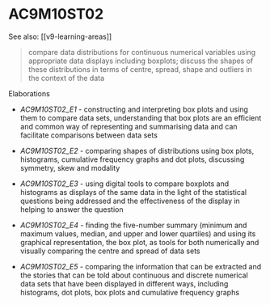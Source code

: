 
# AC9M10ST02 

See also: [[v9-learning-areas]]

> compare data distributions for continuous numerical variables using appropriate data displays including boxplots; discuss the shapes of these distributions in terms of centre, spread, shape and outliers in the context of the data

Elaborations


- _AC9M10ST02_E1_ - constructing and interpreting box plots and using them to compare data sets, understanding that box plots are an efficient and common way of representing and summarising data and can facilitate comparisons between data sets

- _AC9M10ST02_E2_ - comparing shapes of distributions using box plots, histograms, cumulative frequency graphs and dot plots, discussing symmetry, skew and modality

- _AC9M10ST02_E3_ - using digital tools to compare boxplots and histograms as displays of the same data in the light of the statistical questions being addressed and the effectiveness of the display in helping to answer the question

- _AC9M10ST02_E4_ - finding the five-number summary (minimum and maximum values, median, and upper and lower quartiles) and using its graphical representation, the box plot, as tools for both numerically and visually comparing the centre and spread of data sets

- _AC9M10ST02_E5_ - comparing the information that can be extracted and the stories that can be told about continuous and discrete numerical data sets that have been displayed in different ways, including histograms, dot plots, box plots and cumulative frequency graphs
